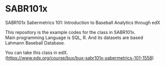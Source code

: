 SABR101x
========

SABR101x Sabermetrics 101: Introduction to Baseball Analytics through edX  

This repository is the example codes for the class in SABR101x.  
Main programming Language is SQL, R. And its datasets are based Lahmann Baseball Database.  

You can take this class in edX.  
(https://www.edx.org/course/bux/bux-sabr101x-sabermetrics-101-1558)
